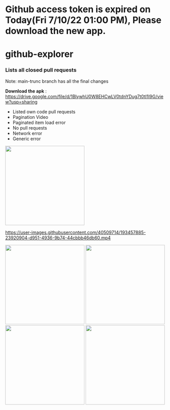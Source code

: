 # Github access token is expired on Today(Fri 7/10/22 01:00 PM), Please download the new app. 

# github-explorer
### Lists all closed pull requests

Note: main-trunc branch has all the final changes


**Download the apk** : https://drive.google.com/file/d/1BlywhU0W8EHCwLV0tdnYDug7t0tl1I9G/view?usp=sharing


- Listed own code pull requests
- Pagination Video
- Paginated item load error
- No pull requests
- Network error
- Generic error 

<img src=https://user-images.githubusercontent.com/40509714/193457823-acfd8848-c024-4bef-9cae-e91ebb5d9bad.jpg width=250>

https://user-images.githubusercontent.com/40509714/193457885-23920904-d951-4936-9b74-44cbbb46db60.mp4



<img src=https://user-images.githubusercontent.com/40509714/193457925-9da542c5-1cae-40a0-8b7d-03e106d92b45.jpg width=250>



<img src=https://user-images.githubusercontent.com/40509714/193457965-dcdc06b3-e480-4abb-a538-b6730696d234.jpg width=250>



<img src=https://user-images.githubusercontent.com/40509714/193458010-49d83c83-0a3d-4aa4-8570-b33942079e3f.jpg width=250>


<img src=https://user-images.githubusercontent.com/40509714/193458058-98749cd7-013a-4ccd-a867-f487f8c11d51.jpg width=250>
